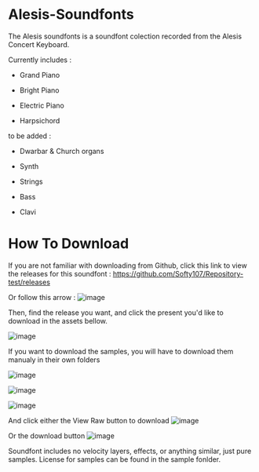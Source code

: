 # Alesis-Soundfonts
The Alesis soundfonts is a soundfont colection recorded from the Alesis Concert Keyboard.

Currently includes :

 - Grand Piano

 - Bright Piano

 - Electric Piano

 - Harpsichord



to be added : 

 - Dwarbar & Church organs

 - Synth

 - Strings

 - Bass

 - Clavi

# How To Download

If you are not familiar with downloading from Github, click this link to view the releases for this soundfont : https://github.com/Softy107/Repository-test/releases

Or follow this arrow : ![image](https://github.com/Softy107/Alesis-Soundfonts/assets/103595729/64130c52-2709-43ae-8e02-0e80511e2863)

Then, find the release you want, and click the present you'd like to download in the assets bellow.

![image](https://github.com/Softy107/Alesis-Soundfonts/assets/103595729/b8ae5f35-accf-4e0c-98bb-43f818380f93)

If you want to download the samples, you will have to download them manualy in their own folders

![image](https://github.com/Softy107/Alesis-Soundfonts/assets/103595729/c5777170-c79d-4f82-8140-04328ebbcf4f)

![image](https://github.com/Softy107/Alesis-Soundfonts/assets/103595729/f146669e-2c8d-47f4-8aa1-e566a84a78e4)

![image](https://github.com/Softy107/Alesis-Soundfonts/assets/103595729/6c3dcc77-f905-4b86-a7a8-031ef9e88e5a)

And click either the View Raw button to download
![image](https://github.com/Softy107/Alesis-Soundfonts/assets/103595729/1232acc0-0773-4f8e-a706-df0536b40fa0)

Or the download button
![image](https://github.com/Softy107/Alesis-Soundfonts/assets/103595729/c84f040a-6a40-4db9-91b4-180fbe384584)



Soundfont includes no velocity layers, effects, or anything similar, just pure samples.
License for samples can be found in the sample fonlder.
